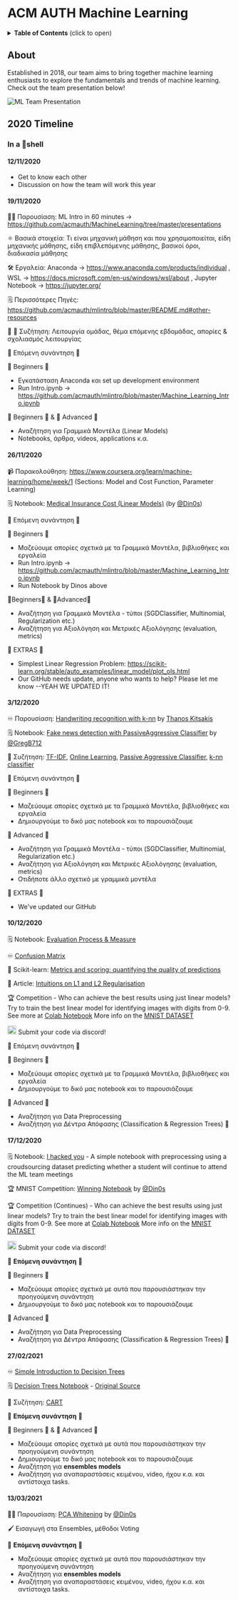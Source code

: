 # ACM AUTH Machine Learning #

<details>
<summary><b>Table of Contents</b> (click to open)</summary>
<!-- MarkdownTOC -->

- [ACM AUTH Machine Learning](#acm-auth-machine-learning)
  - [About](#about)
  - [2020 Timeline](#2020-timeline)
    - [In a :chestnut:shell](#in-a-chestnutshell)
      - [12/11/2020](#12112020)
      - [19/11/2020](#19112020)
      - [26/11/2020](#26112020)
      - [3/12/2020](#3122020)
      - [10/12/2020](#10122020)
      - [17/12/2020](#17122020)
      - [27/02/2021](#27022021)
      - [13/03/2021](#13032021)

<!-- /MarkdownTOC -->
</details>


## About ##
Established in 2018, our team aims to bring together machine learning enthusiasts to explore the fundamentals and trends of machine learning. Check out the team presentation below!

![ML Team Presentation](pictures/ML_Presentation.png)

## 2020 Timeline ##

### In a :chestnut:shell ###

#### 12/11/2020 ####

- Get to know each other
- Discussion on how the team will work this year

#### 19/11/2020 ####

:man_teacher: Παρουσίαση: ML Intro in 60 minutes -> https://github.com/acmauth/MachineLearning/tree/master/presentations

:atom_symbol: Βασικά στοιχεία: Τι είναι μηχανική μάθηση και που χρησιμοποιείται, είδη μηχανικής μάθησης, είδη επιβλεπόμενης μάθησης, βασικοί όροι, διαδικασία μάθησης

:hammer_and_wrench: Εργαλεία: Anaconda -> https://www.anaconda.com/products/individual , WSL -> https://docs.microsoft.com/en-us/windows/wsl/about , Jupyter Notebook -> https://jupyter.org/

:spiral_notepad: Περισσότερες Πηγές: https://github.com/acmauth/mlintro/blob/master/README.md#other-resources

:penguin: :goat: Συζήτηση: Λειτουργία ομάδας, θέμα επόμενης εβδομάδας, απορίες & σχολιασμός λειτουργίας

:crystal_ball: Επόμενη συνάντηση :crystal_ball: 

:lizard: Beginners :lizard: 
- Εγκατάσταση Anaconda και set up development environment 
- Run Intro.ipynb -> https://github.com/acmauth/mlintro/blob/master/Machine_Learning_Intro.ipynb
 
:lizard: Beginners :lizard:  & :dragon: Advanced :dragon:
- Αναζήτηση για Γραμμικά Μοντέλα (Linear Models)
- Notebooks, άρθρα, videos, applications κ.α.


#### 26/11/2020 ####

:video_camera: Παρακολούθηση: https://www.coursera.org/learn/machine-learning/home/week/1 (Sections: Model and Cost Function, Parameter Learning)

:spiral_notepad: Notebook: [Medical Insurance Cost (Linear Models)](https://colab.research.google.com/drive/1skld4XqkCSbz4seEORVxVc5kX7jOkplR) (by [@Din0s](https://github.com/din0s/))

:crystal_ball: Επόμενη συνάντηση :crystal_ball: 

:lizard: Beginners :lizard: 
- Μαζεύουμε απορίες σχετικά με τα Γραμμικά Μοντέλα, βιβλιοθήκες και εργαλεία
- Run Intro.ipynb -> https://github.com/acmauth/mlintro/blob/master/Machine_Learning_Intro.ipynb
- Run Notebook by Dinos above

:lizard:Beginners:lizard:  &  :dragon:Advanced:dragon:
- Αναζήτηση για Γραμμικά Μοντέλα - τύποι (SGDClassifier, Multinomial, Regularization etc.) 
- Αναζήτηση για Αξιολόγηση και Μετρικές Αξιολόγησης (evaluation, metrics) 

:star_struck:  EXTRAS  :star_struck: 
- Simplest Linear Regression Problem: https://scikit-learn.org/stable/auto_examples/linear_model/plot_ols.html
- Our GitHub needs update, anyone who wants to help? Please let me know --YEAH WE UPDATED IT!

#### 3/12/2020 ####

:infinity: Παρουσίαση: [Handwriting recognition with k-nn](presentations/ML%20MATLAB%20handwriting%20course/) by [Thanos Kitsakis](https://github.com/kitsakis)

:spiral_notepad: Notebook:
[Fake news detection with PassiveAggressive Classifier](https://colab.research.google.com/drive/126QZFkI6DPqiIDG4mu452_F7JL4sz1Xc?usp=sharing) by [@GregB712](https://github.com/GregB712/)

:fox_face: Συζήτηση: [TF-IDF](https://towardsdatascience.com/natural-language-processing-feature-engineering-using-tf-idf-e8b9d00e7e76), [Online Learning](https://en.wikipedia.org/wiki/Online_machine_learning), [Passive Aggressive Classifier](https://scikit-learn.org/stable/modules/generated/sklearn.linear_model.PassiveAggressiveClassifier.html), [k-nn classifier](https://towardsdatascience.com/machine-learning-basics-with-the-k-nearest-neighbors-algorithm-6a6e71d01761) 

:crystal_ball: Επόμενη συνάντηση :crystal_ball: 

:lizard: Beginners :lizard: 
- Μαζεύουμε απορίες σχετικά με τα Γραμμικά Μοντέλα, βιβλιοθήκες και εργαλεία
- Δημιουργούμε το δικό μας notebook και το παρουσιάζουμε

:dragon: Advanced :dragon:
- Αναζήτηση για Γραμμικά Μοντέλα - τύποι (SGDClassifier, Multinomial, Regularization etc.) 
- Αναζήτηση για Αξιολόγηση και Μετρικές Αξιολόγησης (evaluation, metrics) 
- Οτιδήποτε άλλο σχετικό με γραμμικά μοντέλα

:star_struck:  EXTRAS  :star_struck: 
- We've updated our GitHub

#### 10/12/2020 ####

:spiral_notepad: Notebook: [Evaluation Process & Measure](https://colab.research.google.com/drive/1yl33zmiYs9R6Hspqx2q3l7qtuMJSuLFA?usp=sharing)

:infinity: [Confusion Matrix](https://en.wikipedia.org/wiki/Confusion_matrix)

:wrench: Scikit-learn: [Metrics and scoring: quantifying the quality of predictions](https://scikit-learn.org/stable/modules/model_evaluation.html)

:book:  Article: [Intuitions on L1 and L2 Regularisation](https://towardsdatascience.com/intuitions-on-l1-and-l2-regularisation-235f2db4c261)

:trophy: Competition - Who can achieve the best results using just linear models? Try to train the best linear model for identifying images with digits from 0-9. See more at [Colab Notebook](https://colab.research.google.com/drive/19WrwfiEfTTGi99Z3lZIf0O4ZR5lIDMKt?usp=sharing)
More info on the [MNIST DATASET](http://yann.lecun.com/exdb/mnist/) 

[<img src="https://cdn4.iconfinder.com/data/icons/logos-and-brands/512/91_Discord_logo_logos-512.png" width="20"/>](image.png) Submit your code via discord!

:crystal_ball: Επόμενη συνάντηση :crystal_ball: 

:lizard: Beginners :lizard: 
- Μαζεύουμε απορίες σχετικά με τα Γραμμικά Μοντέλα, βιβλιοθήκες και εργαλεία
- Δημιουργούμε το δικό μας notebook και το παρουσιάζουμε

:dragon: Advanced :dragon:
- Αναζήτηση για Data Preprocessing
- Αναζήτηση για Δέντρα Απόφασης (Classification & Regression Trees) :christmas_tree:

#### 17/12/2020 ####

:spiral_notepad: Notebook: [I hacked you](notebooks/I%20hacked%20you.ipynb) - A simple notebook with preprocessing using a croudsourcing dataset predicting whether a student will continue to attend the ML team meetings

:trophy: MNIST Competition: [Winning Notebook](https://colab.research.google.com/drive/1Cv19Gg_zHD2WspeOcKzJMiSc6Xk5pg_U?usp=sharing) by [@Din0s](https://github.com/din0s/)

:trophy: Competition (Continues) - Who can achieve the best results using just linear models? Try to train the best linear model for identifying images with digits from 0-9. See more at [Colab Notebook](https://colab.research.google.com/drive/19WrwfiEfTTGi99Z3lZIf0O4ZR5lIDMKt?usp=sharing)
More info on the [MNIST DATASET](http://yann.lecun.com/exdb/mnist/) 

[<img src="https://cdn4.iconfinder.com/data/icons/logos-and-brands/512/91_Discord_logo_logos-512.png" width="20"/>](image.png) Submit your code via discord!

:crystal_ball: **Επόμενη συνάντηση** :crystal_ball: 

:lizard: Beginners :lizard: 
- Μαζεύουμε απορίες σχετικά με αυτά που παρουσιάστηκαν την προηγούμενη συνάντηση
- Δημιουργούμε το δικό μας notebook και το παρουσιάζουμε

:dragon: Advanced :dragon:
- Αναζήτηση για Data Preprocessing
- Αναζήτηση για Δέντρα Απόφασης (Classification & Regression Trees) :christmas_tree:

#### 27/02/2021 ####

:infinity: [Simple Introduction to Decision Trees](https://github.com/Avik-Jain/100-Days-Of-ML-Code#decision-trees--day-23)

:spiral_notepad: [Decision Trees Notebook](notebooks/decision_trees_by_ageron.ipynb) - [Original Source](https://github.com/ageron/handson-ml2/blob/master/06_decision_trees.ipynb) 

:fox_face: Συζήτηση: [CART](https://medium.com/analytics-vidhya/decision-tree-the-cart-algorithm-28c481d28813)

:crystal_ball: **Επόμενη συνάντηση** :crystal_ball: 

:lizard: Beginners :lizard: & :dragon: Advanced :dragon:
- Μαζεύουμε απορίες σχετικά με αυτά που παρουσιάστηκαν την προηγούμενη συνάντηση
- Δημιουργούμε το δικό μας notebook και το παρουσιάζουμε
- Αναζήτηση για **ensembles models** 
- Αναζήτηση για αναπαραστάσεις κειμένου, video, ήχου κ.α. και αντίστοιχα tasks. 

#### 13/03/2021 ####
:man_teacher: Παρουσίαση: [PCA Whitening](http://ufldl.stanford.edu/tutorial/unsupervised/PCAWhitening/) by [@Din0s](https://github.com/din0s/)

:paintbrush: Εισαγωγή στα Ensembles, μέθοδοι Voting

:crystal_ball: **Επόμενη συνάντηση** :crystal_ball: 

- Μαζεύουμε απορίες σχετικά με αυτά που παρουσιάστηκαν την προηγούμενη συνάντηση
- Αναζήτηση για **ensembles models** 
- Αναζήτηση για αναπαραστάσεις κειμένου, video, ήχου κ.α. και αντίστοιχα tasks. 